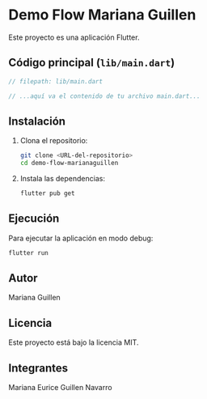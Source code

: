 # Demo Flow Mariana Guillen

Este proyecto es una aplicación Flutter.

## Código principal (`lib/main.dart`)

```dart
// filepath: lib/main.dart

// ...aquí va el contenido de tu archivo main.dart...
```

## Instalación

1. Clona el repositorio:
   ```sh
   git clone <URL-del-repositorio>
   cd demo-flow-marianaguillen
   ```

2. Instala las dependencias:
   ```sh
   flutter pub get
   ```

## Ejecución

Para ejecutar la aplicación en modo debug:
```sh
flutter run
```

## Autor

Mariana Guillen

## Licencia

Este proyecto está bajo la licencia MIT.


## Integrantes
Mariana Eurice Guillen Navarro